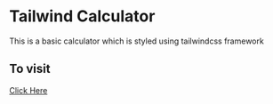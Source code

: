 # Tailwind Calculator

This is a basic calculator which is styled using tailwindcss framework

## To visit

[Click Here](https://vickydecodes.github.io/calculator/cal.html)
